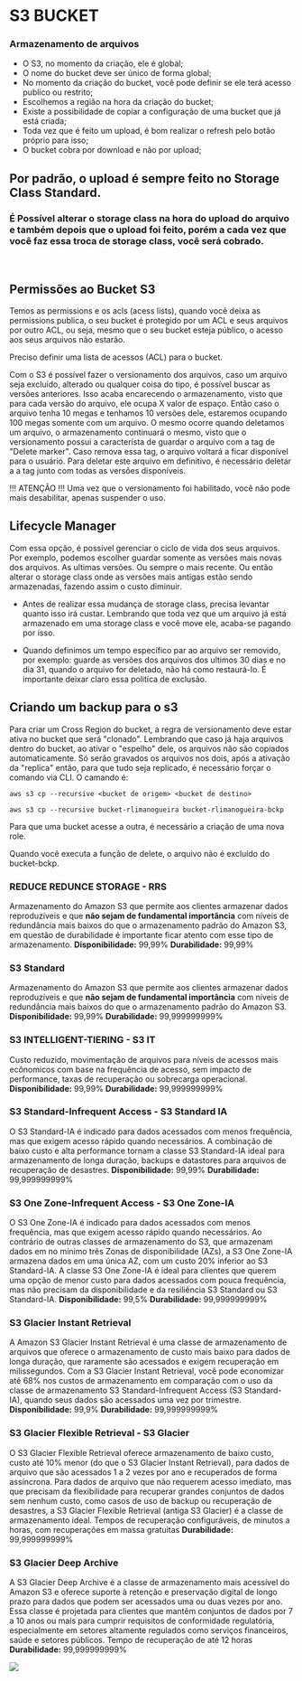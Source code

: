 # S3 BUCKET
### Armazenamento de arquivos 

- O S3, no momento da criação, ele é global;
- O nome do bucket deve ser único de forma global;
- No momento da criação do bucket, você pode definir se ele terá acesso publico ou restrito;
- Escolhemos a região na hora da criação do bucket;
- Existe a possibilidade de copiar a configuração de uma bucket que já está criada;
- Toda vez que é feito um upload, é bom realizar o refresh pelo botão próprio para isso;
- O bucket cobra por download e não por upload;

## Por padrão, o upload é sempre feito no Storage Class Standard. 

### É Possível alterar o storage class na hora do upload do arquivo e também depois que o upload foi feito, porém a cada vez que você faz essa troca de storage class, você será cobrado. 

</br>

## Permissões ao Bucket S3
Temos as permissions e os acls (acess lists), quando você deixa as permissions publica, o seu bucket é protegido por um ACL e seus arquivos por outro ACL, ou seja, mesmo que o seu bucket esteja público, o acesso aos seus arquivos não estarão. 

Preciso definir uma lista de acessos (ACL) para o bucket. 

Com o S3 é possível fazer o versionamento dos arquivos, caso um arquivo seja excluído, alterado ou qualquer coisa do tipo, é possível buscar as versões anteriores. Isso acaba encarecendo o armazenamento, visto que para cada versão do arquivo, ele ocupa X valor de espaço. Então caso o arquivo tenha 10 megas e tenhamos 10 versões dele, estaremos ocupando 100 megas somente com um arquivo.
O mesmo ocorre quando deletamos um arquivo, o armazenamento continuará o mesmo, visto que o versionamento possui a característa de guardar o arquivo com a tag de "Delete marker". Caso remova essa tag, o arquivo voltará a ficar disponível para o usuário. Para deletar este arquivo em definitivo, é necessário deletar a a tag junto com todas as versões disponíveis. 

!!! ATENÇÃO !!! Uma vez que o versionamento foi habilitado, você não pode mais desabilitar, apenas suspender o uso. 

## Lifecycle Manager
Com essa opção, é possível gerenciar o ciclo de vida dos seus arquivos. Por exemplo, podemos escolher guardar somente as versões mais novas dos arquivos. As ultimas versões. Ou sempre o mais recente. Ou então alterar o storage class onde as versões mais antigas estão sendo armazenadas, fazendo assim o custo diminuir. 

- Antes de realizar essa mudança de storage class, precisa levantar quanto isso irá custar. Lembrando que toda vez que um arquivo já está armazenado em uma storage class e você move ele, acaba-se pagando por isso. 

- Quando definimos um tempo específico par ao arquivo ser removido, por exemplo: guarde as versões dos arquivos dos ultimos 30 dias e no dia 31, quando o arquivo for deletado, não há como restaurá-lo. É importante deixar claro essa politíca de exclusão.


## Criando um backup para o s3
Para criar um Cross Region do bucket, a regra de versionamento deve estar ativa no bucket que será "clonado". Lembrando que caso já haja arquivos dentro do bucket, ao ativar o "espelho" dele, os arquivos não são copiados automaticamente. Só serão gravados os arquivos nos dois, após a ativação da "replica" então, para que tudo seja replicado, é necessário forçar o comando via CLI. O camando é: 

``` aws s3 cp --recursive <bucket de origem> <bucket de destino> ```

``` aws s3 cp --recursive bucket-rlimanogueira bucket-rlimanogueira-bckp ```

Para que uma bucket acesse a outra, é necessário a criação de uma nova role. 

Quando você executa a função de delete, o arquivo não é excluído do bucket-bckp. 

### REDUCE REDUNCE STORAGE - RRS
Armazenamento do Amazon S3 que permite aos clientes armazenar dados reproduzíveis e que <b>não sejam de fundamental importância</b> com níveis de redundância mais baixos do que o armazenamento padrão do Amazon S3, em questão de durabilidade é importante ficar atento com esse tipo de armazenamento.
<b>Disponibilidade:</b> 99,99%
<b>Durabilidade:</b> 99,99%

### S3 Standard
Armazenamento do Amazon S3 que permite aos clientes armazenar dados reproduzíveis e que <b>não sejam de fundamental importância</b> com níveis de redundância mais baixos do que o armazenamento padrão do Amazon S3.
<b>Disponibilidade:</b> 99,99%
<b>Durabilidade:</b> 99,999999999%

### S3 INTELLIGENT-TIERING - S3 IT
Custo reduzido, movimentação de arquivos para níveis de acessos mais ecônomicos com base na frequência de acesso, sem impacto de performance, taxas de recuperação ou sobrecarga operacional. 
<b>Disponibilidade:</b> 99,99%
<b>Durabilidade:</b> 99,999999999%

### S3 Standard-Infrequent Access - S3 Standard IA
O S3 Standard-IA é indicado para dados acessados com menos frequência, mas que exigem acesso rápido quando necessários. A combinação de baixo custo e alta performance tornam a classe S3 Standard-IA ideal para armazenamento de longa duração, backups e datastores para arquivos de recuperação de desastres.
<b>Disponibilidade:</b> 99,99%
<b>Durabilidade:</b> 99,999999999%

### S3 One Zone-Infrequent Access - S3 One Zone-IA
O S3 One Zone-IA é indicado para dados acessados com menos frequência, mas que exigem acesso rápido quando necessários. Ao contrário de outras classes de armazenamento do S3, que armazenam dados em no mínimo três Zonas de disponibilidade (AZs), a S3 One Zone-IA armazena dados em uma única AZ, com um custo 20% inferior ao S3 Standard-IA. A classe S3 One Zone-IA é ideal para clientes que querem uma opção de menor custo para dados acessados com pouca frequência, mas não precisam da disponibilidade e da resiliência S3 Standard ou S3 Standard-IA.
<b>Disponibilidade:</b> 99,5%
<b>Durabilidade:</b> 99,999999999%

### S3 Glacier Instant Retrieval
A Amazon S3 Glacier Instant Retrieval é uma classe de armazenamento de arquivos que oferece o armazenamento de custo mais baixo para dados de longa duração, que raramente são acessados e exigem recuperação em milissegundos. Com a S3 Glacier Instant Retrieval, você pode economizar até 68% nos custos de armazenamento em comparação com o uso da classe de armazenamento S3 Standard-Infrequent Access (S3 Standard-IA), quando seus dados são acessados uma vez por trimestre. 
<b>Disponibilidade:</b> 99,9%
<b>Durabilidade:</b> 99,999999999%

### S3 Glacier Flexible Retrieval - S3 Glacier
O S3 Glacier Flexible Retrieval oferece armazenamento de baixo custo, custo até 10% menor (do que o S3 Glacier Instant Retrieval), para dados de arquivo que são acessados 1 a 2 vezes por ano e recuperados de forma assíncrona. Para dados de arquivo que não requerem acesso imediato, mas que precisam da flexibilidade para recuperar grandes conjuntos de dados sem nenhum custo, como casos de uso de backup ou recuperação de desastres, a S3 Glacier Flexible Retrieval (antiga S3 Glacier) é a classe de armazenamento ideal.
Tempos de recuperação configuráveis, de minutos a horas, com recuperações em massa gratuitas
<b>Durabilidade:</b> 99,999999999%

### S3 Glacier Deep Archive
A S3 Glacier Deep Archive é a classe de armazenamento mais acessível do Amazon S3 e oferece suporte à retenção e preservação digital de longo prazo para dados que podem ser acessados uma ou duas vezes por ano. Essa classe é projetada para clientes que mantêm conjuntos de dados por 7 a 10 anos ou mais para cumprir requisitos de conformidade regulatória, especialmente em setores altamente regulados como serviços financeiros, saúde e setores públicos.
Tempo de recuperação de até 12 horas
<b>Durabilidade:</b> 99,999999999%

<img src="./classesS3.JPG">
